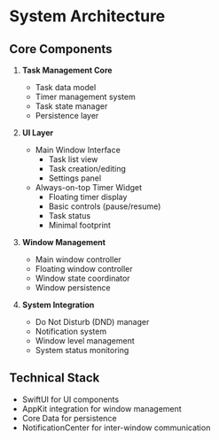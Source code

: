# System Architecture

## Core Components

1. **Task Management Core**
   - Task data model
   - Timer management system
   - Task state manager
   - Persistence layer

2. **UI Layer**
   - Main Window Interface
     - Task list view
     - Task creation/editing
     - Settings panel
   - Always-on-top Timer Widget
     - Floating timer display
     - Basic controls (pause/resume)
     - Task status
     - Minimal footprint

3. **Window Management**
   - Main window controller
   - Floating window controller
   - Window state coordinator
   - Window persistence

4. **System Integration**
   - Do Not Disturb (DND) manager
   - Notification system
   - Window level management
   - System status monitoring

## Technical Stack
- SwiftUI for UI components
- AppKit integration for window management
- Core Data for persistence
- NotificationCenter for inter-window communication 
